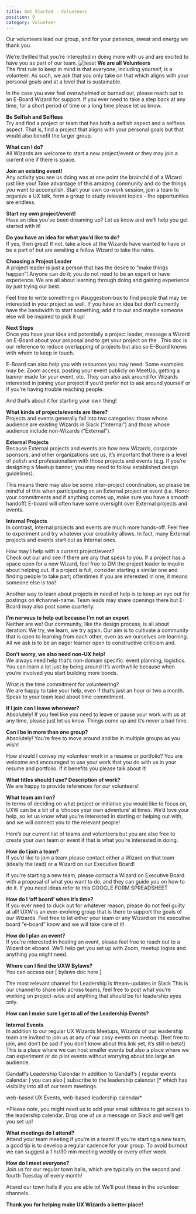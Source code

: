 ```yaml
---
title: Get Started - Volunteers
position: 0
category: Volunteer
---
```


Our volunteers lead our group, and for your patience, sweat and energy we thank you.

We’re thrilled that you’re interested in doing more with us and are excited to have you as part of our team.
![tesst](/img/group-outside.jpeg "ux wizards") 
**We are all Volunteers**\
The first rule to keep in mind is that everyone, including yourself, is a volunteer. As such, we ask that you only take on that which aligns with your personal goals and at a level that is sustainable.

In the case you ever feel overwhelmed or burned out, please reach out to an E-Board Wizard for support. If you ever need to take a step back at any time, for a short period of time or a long time please let us know.

**Be Selfish and Selfless**\
Try and find a project or team that has both a selfish aspect and a selfless aspect. That is, find a project that aligns with your personal goals but that would also benefit the larger group.

**What can I do?**\
All Wizards are welcome to start a new project/event or they may join a current one if there is space.

**Join an existing event!**\
Any activity you see us doing was at one point the brainchild of a Wizard just like you! Take advantage of this amazing community and do the things you want to accomplish. Start your own co-work session, join a team to organize a UX talk, form a group to study relevant topics - the opportunities are endless.

<Here is a list of current project initiatives Wizards are doing. >
<Here is a list of ideas Wizards have asked for but no one is currently spearheading>

**Start my own project/event!**\
Have an idea you’ve been dreaming up? Let us know and we’ll help you get started with it!

**Do you have an idea for what you’d like to do?**\
If yes, then great! If not, take a look at the <list of ideas> Wizards have wanted to have or be a part of but are awaiting a fellow Wizard to take the reins.

**Choosing a Project Leader**\
A project leader is just a person that has the desire to “make things happen”! Anyone can do it; you do not need to be an expert or have experience. We are all about learning through doing and gaining experience by just trying our best.

Feel free to write something in #suggestion-box to find people that may be interested in your project as well. If you have an idea but don’t currently have the bandwidth to start something, add it to our <list of ideas> and maybe someone else will be inspired to pick it up!

**Next Steps**\
Once you have your idea and potentially a project leader, message a Wizard on E-Board about your proposal and to get your project on the <list of current projects>. This doc is our reference to reduce overlapping of projects but also so E-Board knows with whom to keep in touch.

E-Board can also help you with resources you may need. Some examples may be: Zoom access, posting your event publicly on MeetUp, getting a banner made for your event, etc. They can also ask around for Wizards interested in joining your project if you’d prefer not to ask around yourself or if you’re having trouble reaching people.

And that’s about it for starting your own thing!

**What kinds of projects/events are there?**\
Projects and events generally fall into two categories: those whose audience are existing Wizards in Slack (“Internal”) and those whose audience include non-Wizards (“External”).

**External Projects**\
Because External projects and events are how new Wizards, corporate sponsors, and other organizations see us, it’s important that there is a level of polish and professionalism with those projects and events (e.g. If you’re designing a Meetup banner, you may need to follow established design guidelines).

This means there may also be some inter-project coordination, so please be mindful of this when participating on an External project or event (i.e. Honor your commitments and if anything comes up, make sure you have a smooth handoff) E-board will often have some oversight over External projects and events.

**Internal Projects**\
In contrast, Internal projects and events are much more hands-off. Feel free to experiment and try whatever your creativity allows. In fact, many External projects and events start out as Internal ones.

How may I help with a current project/event?\
Check out our <list of current projects> and see if there are any that speak to you. If a project has a space open for a new Wizard, feel free to DM the project leader to inquire about helping out. If a project is full, consider starting a similar one and finding people to take part; oftentimes if you are interested in one, it means someone else is too!

Another way to learn about projects in need of help is to keep an eye out for postings on #channel-name. Team leads may share openings there but E-Board may also post some quarterly.

**I’m nervous to help out because I’m not an expert**\
Neither are we! Our community, like the design process, is all about iteration: We try, we learn, we try again. Our aim is to cultivate a community that is open to learning from each other, even as we ourselves are learning. All we ask is to be an eager learner open to constructive criticism and.

**Don’t worry, we also need non-UX help!**\
We always need help that’s non-domain specific: event planning, logistics.
You can learn a lot just by being around
It’s worthwhile because when you’re involved you start building more bonds.

What is the time commitment for volunteering?\
We are happy to take your help, even if that’s just an hour or two a month. Speak to your team lead about time commitment.

**If I join can I leave whenever?**\
Absolutely! If you feel like you need to leave or pause your work with us at any time, please just let us know. Things come up and it’s never a bad time.

**Can I be in more than one group?**\
Absolutely! You’re free to move around and be in multiple groups as you wish!

How should I convey my volunteer work in a resume or portfolio?
You are welcome and encouraged to use your work that you do with us in your resume and portfolio. If it benefits you please talk about it!

**What titles should I use? Description of work?**\
We are happy to provide references for our volunteers!

**What team am I on?**\
In terms of deciding on what project or initiative you would like to focus on, UXW can be a bit of a ‘choose your own adventure’ at times. We’d love your help, so let us know what you’re interested in starting or helping out with, and we will connect you to the relevant people!

Here’s our current list of teams and volunteers but you are also free to create your own team or event if that is what you’re interested in doing.

**How do I join a team?**\
If you’d like to join a team please contact either a Wizard on that team (ideally the lead) or a Wizard on our Executive Board!

If you’re starting a new team, please contact a Wizard on Executive Board with a proposal of what you want to do, and they can guide you on how to do it. If you need ideas refer to this GOOGLE FORM SPREADSHEET

**How do I ‘off board’ when it’s time?**\
If you ever need to duck out for whatever reason, please do not feel guilty at all! UXW is an ever-evolving group that is there to support the goals of our Wizards. Feel free to let either your team or any Wizard on the executive board “e-board” know and we will take care of it!

**How do I plan an event?**\
If you’re interested in hosting an event, please feel free to reach out to a Wizard on eboard. We’ll help get you set up with Zoom, meetup logins and anything you might need.

**Where can I find the UXW Bylaws?**\
You can access our [ bylaws doc here ]

The most relevant channel for Leadership is #team-updates in Slack
This is our channel to share info across teams, feel free to post what you’re working on project-wise and anything that should be for leadership eyes only.

**How can I make sure I get to all of the Leadership Events?**

**Internal Events**\
In addition to our regular UX Wizards Meetups, Wizards of our leadership team are invited to join us at any of our cosy events on meetup. [feel free to join, and don’t be sad if you don’t know about this link yet, it’s still in beta!] This is a place where we can host smaller events but also a place where we can experiment or do pilot events without worrying about too large an audience.

Gandalf’s Leadership Calendar
In addition to Gandalf’s [ regular events calendar ] you can also [ subscribe to the leadership calendar ]\* which has visibility into all of our team meetings.

web-based UX Events, web-based leadership calendar\*

\*Please note, you might need us to add your email address to get access to the leadership calendar. Drop one of us a message on Slack and we’ll get you set up!

**What meetings do I attend?**\
Attend your team meeting if you’re in a team!
If you’re starting a new team, a good tip is to develop a regular cadence for your group. To avoid burnout we can suggest a 1 hr/30 min meeting weekly or every other week.

**How do I meet everyone?**\
Join us for our regular town halls, which are typically on the second and fourth Tuesday of every month!

Attend our town halls if you are able to!
We’ll post these in the volunteer channels.

**Thank you for helping make UX Wizards a better place!**
